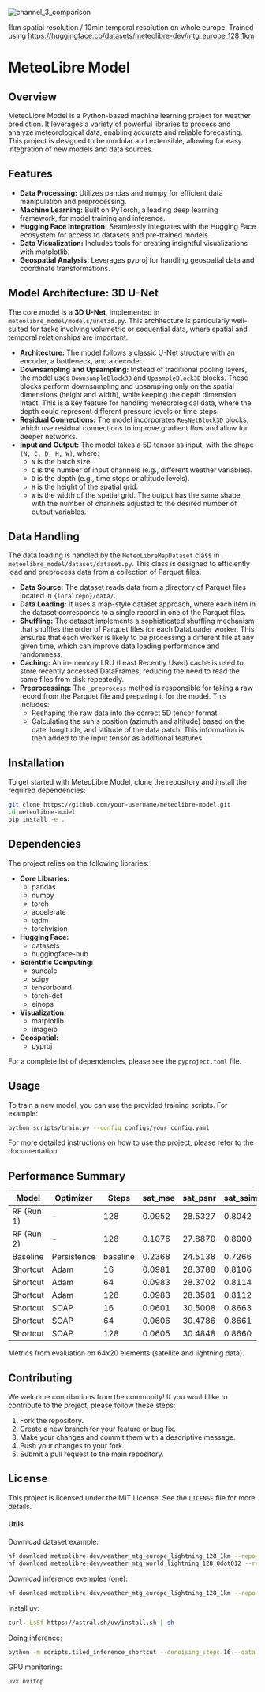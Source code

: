 
![channel_3_comparison](https://github.com/user-attachments/assets/bf4fca7d-8218-4be8-9efa-4d0b092496e8)

1km spatial resolution / 10min temporal resolution on whole europe.
Trained using https://huggingface.co/datasets/meteolibre-dev/mtg_europe_128_1km

# MeteoLibre Model

## Overview

MeteoLibre Model is a Python-based machine learning project for weather prediction. It leverages a variety of powerful libraries to process and analyze meteorological data, enabling accurate and reliable forecasting. This project is designed to be modular and extensible, allowing for easy integration of new models and data sources.

## Features

- **Data Processing:** Utilizes pandas and numpy for efficient data manipulation and preprocessing.
- **Machine Learning:** Built on PyTorch, a leading deep learning framework, for model training and inference.
- **Hugging Face Integration:** Seamlessly integrates with the Hugging Face ecosystem for access to datasets and pre-trained models.
- **Data Visualization:** Includes tools for creating insightful visualizations with matplotlib.
- **Geospatial Analysis:** Leverages pyproj for handling geospatial data and coordinate transformations.

## Model Architecture: 3D U-Net

The core model is a **3D U-Net**, implemented in `meteolibre_model/models/unet3d.py`. This architecture is particularly well-suited for tasks involving volumetric or sequential data, where spatial and temporal relationships are important.

- **Architecture:** The model follows a classic U-Net structure with an encoder, a bottleneck, and a decoder.
- **Downsampling and Upsampling:** Instead of traditional pooling layers, the model uses `DownsampleBlock3D` and `UpsampleBlock3D` blocks. These blocks perform downsampling and upsampling only on the spatial dimensions (height and width), while keeping the depth dimension intact. This is a key feature for handling meteorological data, where the depth could represent different pressure levels or time steps.
- **Residual Connections:** The model incorporates `ResNetBlock3D` blocks, which use residual connections to improve gradient flow and allow for deeper networks.
- **Input and Output:** The model takes a 5D tensor as input, with the shape `(N, C, D, H, W)`, where:
    - `N` is the batch size.
    - `C` is the number of input channels (e.g., different weather variables).
    - `D` is the depth (e.g., time steps or altitude levels).
    - `H` is the height of the spatial grid.
    - `W` is the width of the spatial grid.
The output has the same shape, with the number of channels adjusted to the desired number of output variables.

## Data Handling

The data loading is handled by the `MeteoLibreMapDataset` class in `meteolibre_model/dataset/dataset.py`. This class is designed to efficiently load and preprocess data from a collection of Parquet files.

- **Data Source:** The dataset reads data from a directory of Parquet files located in `{localrepo}/data/`.
- **Data Loading:** It uses a map-style dataset approach, where each item in the dataset corresponds to a single record in one of the Parquet files.
- **Shuffling:** The dataset implements a sophisticated shuffling mechanism that shuffles the order of Parquet files for each DataLoader worker. This ensures that each worker is likely to be processing a different file at any given time, which can improve data loading performance and randomness.
- **Caching:** An in-memory LRU (Least Recently Used) cache is used to store recently accessed DataFrames, reducing the need to read the same files from disk repeatedly.
- **Preprocessing:** The `_preprocess` method is responsible for taking a raw record from the Parquet file and preparing it for the model. This includes:
    - Reshaping the raw data into the correct 5D tensor format.
    - Calculating the sun's position (azimuth and altitude) based on the date, longitude, and latitude of the data patch. This information is then added to the input tensor as additional features.

## Installation

To get started with MeteoLibre Model, clone the repository and install the required dependencies:

```bash
git clone https://github.com/your-username/meteolibre-model.git
cd meteolibre-model
pip install -e .
```

## Dependencies

The project relies on the following libraries:

- **Core Libraries:**
  - pandas
  - numpy
  - torch
  - accelerate
  - tqdm
  - torchvision
- **Hugging Face:**
  - datasets
  - huggingface-hub
- **Scientific Computing:**
  - suncalc
  - scipy
  - tensorboard
  - torch-dct
  - einops
- **Visualization:**
  - matplotlib
  - imageio
- **Geospatial:**
  - pyproj

For a complete list of dependencies, please see the `pyproject.toml` file.

## Usage

To train a new model, you can use the provided training scripts. For example:

```bash
python scripts/train.py --config configs/your_config.yaml
```

For more detailed instructions on how to use the project, please refer to the documentation.

## Performance Summary

| Model          | Optimizer | Steps  | sat_mse | sat_psnr | sat_ssim | light_mae | light_precision | light_recall | light_f1 | light_iou |
|----------------|-----------|--------|---------|----------|----------|-----------|-----------------|--------------|----------|-----------|
| RF (Run 1)     | -         | 128    | 0.0952  | 28.5327  | 0.8042   | 0.0221    | 0.5482          | 0.6535       | 0.5950   | -         |
| RF (Run 2)     | -         | 128    | 0.1076  | 27.8870  | 0.8000   | 0.0221    | 0.5157          | 0.6454       | 0.5724   | -         |
| Baseline       | Persistence| baseline| 0.2368 | 24.5138  | 0.7266   | 0.0154    | 0.6714          | 0.6665       | 0.6678   | 0.1023    |
| Shortcut       | Adam      | 16     | 0.0981  | 28.3788  | 0.8106   | 0.0216    | 0.6339          | 0.5192       | 0.5686   | 0.0791    |
| Shortcut       | Adam      | 64     | 0.0983  | 28.3702  | 0.8114   | 0.0207    | 0.6609          | 0.5304       | 0.5860   | 0.0791    |
| Shortcut       | Adam      | 128    | 0.0983  | 28.3581  | 0.8112   | 0.0208    | 0.6518          | 0.5208       | 0.5769   | 0.0791    |
| Shortcut       | SOAP      | 16     | 0.0601  | 30.5008  | 0.8663   | 0.0156    | 0.8654          | 0.6958       | 0.7710   | 0.0818    |
| Shortcut       | SOAP      | 64     | 0.0606  | 30.4786  | 0.8661   | 0.0151    | 0.8658          | 0.6879       | 0.7663   | 0.0818    |
| Shortcut       | SOAP      | 128    | 0.0605  | 30.4848  | 0.8660   | 0.0151    | 0.8635          | 0.6886       | 0.7656   | 0.0818    |

Metrics from evaluation on 64x20 elements (satellite and lightning data).

## Contributing

We welcome contributions from the community! If you would like to contribute to the project, please follow these steps:

1. Fork the repository.
2. Create a new branch for your feature or bug fix.
3. Make your changes and commit them with a descriptive message.
4. Push your changes to your fork.
5. Submit a pull request to the main repository.

## License

This project is licensed under the MIT License. See the `LICENSE` file for more details.

#### Utils

Download dataset example:

```bash
hf download meteolibre-dev/weather_mtg_europe_lightning_128_1km --repo-type dataset --local-dir .
hf download meteolibre-dev/weather_mtg_world_lightning_128_0dot012 --repo-type dataset --local-dir .
```

Download inference exemples (one):
```bash
hf download meteolibre-dev/weather_mtg_europe_lightning_128_1km --repo-type dataset --local-dir . data_inference_full/2025-10-20_09-00_full.h5
```

Install uv:
```bash
curl -LsSf https://astral.sh/uv/install.sh | sh
```


Doing inference:
```bash
python -m scripts.tiled_inference_shortcut --denoising_steps 16 --data_file ../dataset/data_inference_full/2025-10-20_09-00_full.h5
```

GPU monitoring:
```bash
uvx nvitop
```